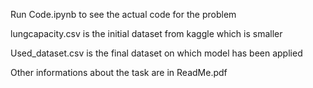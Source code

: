 Run Code.ipynb to see the actual code for the problem 

lungcapacity.csv is the initial dataset from kaggle which is smaller 

Used_dataset.csv is the final dataset on which model has been applied 

Other informations about the task are in ReadMe.pdf 
